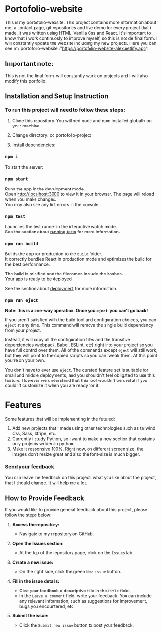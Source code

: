 # Portofolio-website
This is my portofolio-website. This project contains more information about me, a contact page, git repositories and live demo for every project that i made. 
It was written using HTML, Vanilla Css and React.
It's important to know that i work continuosly to improve myself, so this is not de final form. 
I will constantly update the website including my new projects.
Here you can see my portofolio-website :"https://portofolio-website-alex.netlify.app".
## Important note:
   This is not the final form, will constantly work on projects and I will also modify this portfolio. 
   
## Installation and Setup Instruction

### To run this project will need to follow these steps:
1. Clone this repository. You will ned node and npm installed globally on your machine.

2. Change directory: 
cd portofolio-project 

3. Install dependencies:
### `npm i`
To start the server:
### `npm start`
Runs the app in the development mode.\
Open [http://localhost:3000](http://localhost:3000) to view it in your browser.
The page will reload when you make changes.\
You may also see any lint errors in the console.

### `npm test`

Launches the test runner in the interactive watch mode.\
See the section about [running tests](https://facebook.github.io/create-react-app/docs/running-tests) for more information.

### `npm run build`

Builds the app for production to the `build` folder.\
It correctly bundles React in production mode and optimizes the build for the best performance.

The build is minified and the filenames include the hashes.\
Your app is ready to be deployed!

See the section about [deployment](https://facebook.github.io/create-react-app/docs/deployment) for more information.

### `npm run eject`

**Note: this is a one-way operation. Once you `eject`, you can't go back!**

If you aren't satisfied with the build tool and configuration choices, you can `eject` at any time. This command will remove the single build dependency from your project.

Instead, it will copy all the configuration files and the transitive dependencies (webpack, Babel, ESLint, etc) right into your project so you have full control over them. All of the commands except `eject` will still work, but they will point to the copied scripts so you can tweak them. At this point you're on your own.

You don't have to ever use `eject`. The curated feature set is suitable for small and middle deployments, and you shouldn't feel obligated to use this feature. However we understand that this tool wouldn't be useful if you couldn't customize it when you are ready for it.

# Features 
Some features that will be implementing in the futured:
1. Add new projects that i made using other technologies such as tailwind Css, Sass, Stripe, etc.
2. Currently i study Python, so i want to make a new section that contains only projects written in python.
3. Make it responsive 100%. Right now, on different screen size, the images don't resize great and also the font-size is much bigger.

### Send your feedback 
You can leave me feedback on this project: what you like about the project, that I should change. It will help me a lot. 

## How to Provide Feedback

If you would like to provide general feedback about this project, please follow the steps below:

1. **Access the repository:**
   - Navigate to my repository on GitHub.

2. **Open the Issues section:**
   - At the top of the repository page, click on the `Issues` tab.

3. **Create a new issue:**
   - On the right side, click the green `New issue` button.

4. **Fill in the issue details:**
   - Give your feedback a descriptive title in the `Title` field.
   - In the `Leave a comment` field, write your feedback. You can include any relevant information, such as suggestions for improvement, bugs you encountered, etc.

5. **Submit the issue:**
   - Click the `Submit new issue` button to post your feedback.

